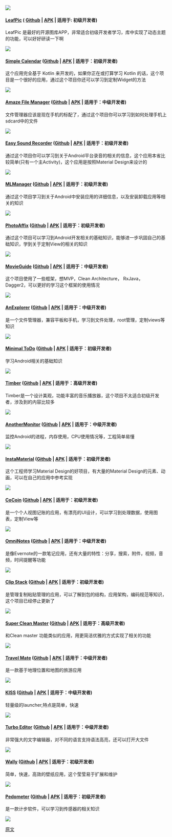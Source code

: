 ![](http://7xplrz.com1.z0.glb.clouddn.com/jianshu/android/openapp/1-2dW-R23SdrBU507eUOTkAw.png)

#### [LeafPic](https://github.com/HoraApps/LeafPic) ( [Github](https://github.com/HoraApps/LeafPic) |  [APK](https://f-droid.org/repository/browse/?fdid=org.horaapps.leafpic) | 适用于: 初级开发者)

LeafPic 是最好的开源图库APP，非常适合初级开发者学习，库中实现了动态主题的功能，可以好好研读一下啊   

![](http://7xplrz.com1.z0.glb.clouddn.com/jianshu/android/openapp/1-OqNAz8maY-yJ4WQenYbKFw.png)  

#### [Simple Calendar](https://github.com/SimpleMobileTools/Simple-Calendar) ([Github](https://github.com/SimpleMobileTools/Simple-Calendar) | [APK](https://play.google.com/store/apps/details?id=com.simplemobiletools.calendar) | 适用于：初级开发者)

这个应用完全基于 Kotlin 来开发的，如果你正在或打算学习 Kotlin 的话，这个项目是一个很好的应用，通过这个项目你还可以学习到定制Widget的方法  

![](http://7xplrz.com1.z0.glb.clouddn.com/jianshu/android/openapp/1-EcxhFWiv04IoCRs2E1nNeQ.png)

#### [Amaze File Manager](https://github.com/arpitkh96/AmazeFileManager) ([Github](https://github.com/arpitkh96/AmazeFileManager) | [APK](https://f-droid.org/repository/browse/?fdid=com.amaze.filemanager) | 适用于：中级开发者)

文件管理器应该是现在手机的标配了，通过这个项目你可以学习到如何处理手机上sdcard中的文件  

![](http://7xplrz.com1.z0.glb.clouddn.com/jianshu/android/openapp/1-GqUWWQNIllkvZDjXwqiNdw.jpeg)

#### [Easy Sound Recorder](https://github.com/dkim0419/SoundRecorder) ([Github](https://github.com/dkim0419/SoundRecorder) | [APK](https://f-droid.org/repository/browse/?fdid=com.danielkim.soundrecorder) | 适用于：初级开发者)

通过这个项目你可以学习到关于Android平台录音的相关的信息，这个应用本省比较简单(只有一个主Activity)，这个应用是按照Material Design来设计的  

![](http://7xplrz.com1.z0.glb.clouddn.com/1-y082WCtNfC5yZIisuVR1Bw.png)

#### [MLManager](https://github.com/javiersantos/MLManager) ([Github](https://github.com/javiersantos/MLManager) | [APK](https://f-droid.org/repository/browse/?fdid=com.javiersantos.mlmanager) | 适用于：初级开发者)

通过这个项目学习到关于Android中安装应用的详细信息，以及安装卸载应用等相关的知识  

![](http://7xplrz.com1.z0.glb.clouddn.com/jianshu/android/openapp/1-E6-2Sazewt9dLfnJ89kJgg.png)

#### [PhotoAffix](https://github.com/afollestad/photo-affix) ([Github](https://github.com/afollestad/photo-affix) | [APK](https://github.com/afollestad/photo-affix/raw/master/apk/PhotoAffix.apk) | 适用于：初级开发者)

通过这个项目可以学习到Android开发相关的基础知识，能够进一步巩固自己的基础知识，学到关于定制View的相关的知识  

![](http://7xplrz.com1.z0.glb.clouddn.com/jianshu/android/openapp/1-ma8W3Np5yD79xIiK6g0FuA.png)

#### [MovieGuide](https://github.com/esoxjem/MovieGuide) ([Github](https://github.com/esoxjem/MovieGuide) | [APK]() | 适用于：中级开发者)

这个项目使用了一些框架，想MVP，Clean Architecture， RxJava， Dagger2，可以更好的学习这个框架的使用情况  

![](http://7xplrz.com1.z0.glb.clouddn.com/jianshu/android/openapp/1-V3dDf3lfypi6CLzo4vV7dg.png)

#### [AnExplorer](https://github.com/1hakr/AnExplorer) ([Github](https://github.com/1hakr/AnExplorer) | [APK]() | 适用于：中级开发者)

是一个文件管理器，兼容平板和手机，学习到文件处理，root管理，定制views等知识  

![](http://7xplrz.com1.z0.glb.clouddn.com/jianshu/android/openapp/1-DvqeWqjjUURK6UgfZXeIpg.jpeg)

#### [Minimal ToDo](https://github.com/avjinder/Minimal-Todo) ([Github](https://github.com/avjinder/Minimal-Todo) | [APK](http://www.wandoujia.com/apps/com.avjindersinghsekhon.minimaltodo) | 适用于：初级开发者)

学习Android相关的基础知识  

![](http://7xplrz.com1.z0.glb.clouddn.com/jianshu/android/openapp/1-3oQ72dw_w1d3Pmi5qKvNRQ.png)

#### [Timber](https://github.com/naman14/Timber) ([Github](https://github.com/naman14/Timber) | [APK](https://f-droid.org/repository/browse/?fdid=naman14.timber) | 适用于：高级开发者)

Timber是一个设计美观，功能丰富的音乐播放器，这个项目不太适合初级开发者，涉及到的内容比较多  

![](http://7xplrz.com1.z0.glb.clouddn.com/jianshu/android/openapp/1-drdx98UFZCp19yOIf1b6-w.png)

#### [AnotherMonitor](https://github.com/AntonioRedondo/AnotherMonitor) ([Github](https://github.com/AntonioRedondo/AnotherMonitor) | [APK]() | 适用于：中级开发者)

监控Android的进程，内存使用，CPU使用情况等，工程简单易懂  

![](http://7xplrz.com1.z0.glb.clouddn.com/jianshu/android/openapp/1-tqOQEVzmbx-ADgfZk5r7_Q.png)

#### [InstaMaterial](https://github.com/frogermcs/InstaMaterial) ([Github](https://github.com/frogermcs/InstaMaterial) | [APK](https://github.com/frogermcs/frogermcs.github.io/raw/master/files/10/InstaMaterial-release-1.0.1-2.apk) | 适用于：初级开发者)

这个工程师学习Material Design的好项目，有大量的Material Design的元素、动画，可以在自己的应用中参考实现  

![](http://7xplrz.com1.z0.glb.clouddn.com/jianshu/android/openapp/687474703a2f2f696d672e796f75747562652e636f6d2f76692f56704c505f5f56757078772f302e6a7067.jpg)

#### [CoCoin](https://github.com/Nightonke/CoCoin) ([Github](https://github.com/Nightonke/CoCoin) | [APK](https://github.com/Nightonke/CoCoin/blob/master/APK/CoCoin%20V1.2.0.apk) | 适用于：初级开发者)

是一个个人视图记账的应用，有漂亮的UI设计，可以学习到处理数据，使用图表，定制View等  

![](http://7xplrz.com1.z0.glb.clouddn.com/jianshu/android/openapp/1-xpieQSXdV0WtHDbgE11Okg.png)

#### [OmniNotes](https://github.com/federicoiosue/Omni-Notes) ([Github](https://github.com/federicoiosue/Omni-Notes) | [APK](http://www.wandoujia.com/apps/it.feio.android.omninotes) | 适用于：中级开发者)  

是像Evernote的一款笔记应用，还有大量的特性：分享，搜索，附件，视频，音频，时间提醒等功能  

![](http://7xplrz.com1.z0.glb.clouddn.com/jianshu/android/openapp/1-fNK4I9LSGICt5McBii-bOw.png)

#### [Clip Stack](https://github.com/heruoxin/Clip-Stack) ([Github](https://github.com/heruoxin/Clip-Stack) | [APK](https://f-droid.org/repository/browse/?fdid=com.catchingnow.tinyclipboardmanager) | 适用于：初级开发者)

是管理复制粘贴管理的应用，可以了解到包的结构，应用架构，编码规范等知识，这个项目已经停止更新了  

![](http://7xplrz.com1.z0.glb.clouddn.com/jianshu/android/openapp/1-Uy73wasiXgL_UWFSyFkmSw.png)

#### [Super Clean Master](https://github.com/joyoyao/superCleanMaster) ([Github](https://github.com/joyoyao/superCleanMaster) | [APK](http://www.pgyer.com/superclean) | 适用于：高级开发者)

和Clean master 功能类似的应用，用更简洁优雅的方式实现了相关的功能  

![](http://7xplrz.com1.z0.glb.clouddn.com/jianshu/android/openapp/1-yMx8JhJZjW-MeldFz9wQhw.jpeg)

#### [Travel Mate](https://github.com/Swati4star/Travel-Mate) ([Github](https://github.com/Swati4star/Travel-Mate) | [APK](http://www.wandoujia.com/apps/com.union.pay_card) | 适用于：中级开发者)

是一款基于地理位置和地图的旅游应用  

![](http://7xplrz.com1.z0.glb.clouddn.com/jianshu/android/openapp/1-geYkMkQaXFGkCDqw0wVi6A.png)

#### [KISS](https://github.com/Neamar/KISS) ([Github](https://github.com/Neamar/KISS) | [APK](https://f-droid.org/repository/browse/?fdid=fr.neamar.kiss) | 适用于：中级开发者)  

轻量级的launcher,特点是简单，快速  

![](http://7xplrz.com1.z0.glb.clouddn.com/jianshu/android/openapp/1-ng7pFWboId8iIKKc_MSVyw.png)

#### [Turbo Editor](https://github.com/vmihalachi/turbo-editor) ([Github](https://github.com/vmihalachi/turbo-editor) | [APK](https://f-droid.org/repository/browse/?fdid=com.maskyn.fileeditorpro) | 适用于：中级开发者)

非常强大的文字编辑器，对不同的语言支持语法高亮，还可以打开大文件  

![](http://7xplrz.com1.z0.glb.clouddn.com/jianshu/android/openapp/1-RL6YmiIqaIY8hCTW979dIw.png)

#### [Wally](https://github.com/Musenkishi/wally) ([Github](https://github.com/Musenkishi/wally) | [APK](http://www.wandoujia.com/apps/com.musenkishi.wally) | 适用于：初级开发者)  

简单，快速，高效的壁纸应用，这个莹莹易于扩展和维护  

![](http://7xplrz.com1.z0.glb.clouddn.com/jianshu/android/openapp/1-r46mObRkf3Izxqmw6uFBZQ.png)

#### [Pedometer](https://github.com/j4velin/Pedometer) ([Github](https://github.com/j4velin/Pedometer) | [APK](https://f-droid.org/repository/browse/?fdid=de.j4velin.pedometer&fdpage=35) | 适用于：初级开发者)

是一款计步软件，可以学习到传感器的相关知识  

![](http://7xplrz.com1.z0.glb.clouddn.com/jianshu/android/openapp/1-H_gdXtXJDTTOIfnreNFGiQ.png)


[原文](https://blog.aritraroy.in/20-awesome-open-source-android-apps-to-boost-your-development-skills-b62832cf0fa4#.19o7zh9e6)
